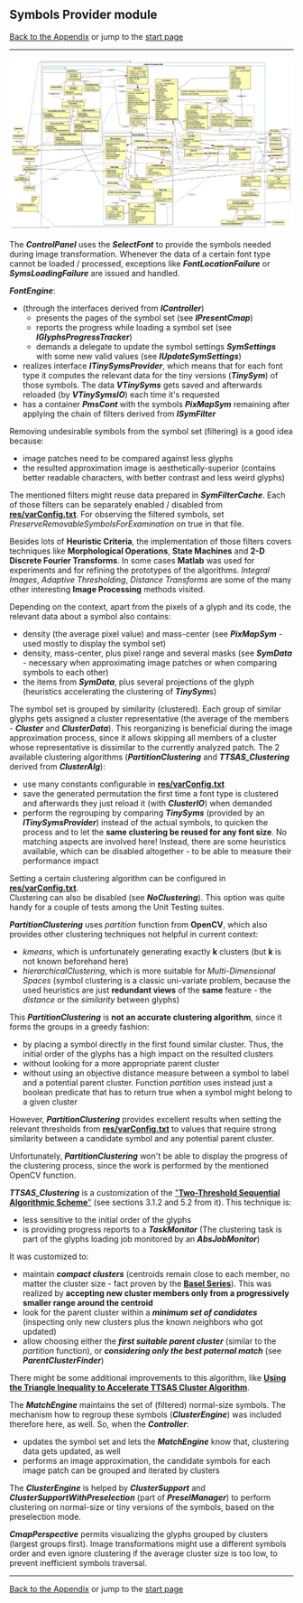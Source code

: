 ## Symbols Provider module

[Back to the Appendix](../appendix.md) or jump to the [start page](../../../../ReadMe.md)

-------

![](SymProvider_classes.jpg)<br>

The ***ControlPanel*** uses the ***SelectFont*** to provide the symbols needed during image transformation. Whenever the data of a certain font type cannot be loaded / processed, exceptions like ***FontLocationFailure*** or ***SymsLoadingFailure*** are issued and handled.

***FontEngine***:

- (through the interfaces derived from ***IController***)
	- presents the pages of the symbol set (see ***IPresentCmap***)
	- reports the progress while loading a symbol set (see ***IGlyphsProgressTracker***)
	- demands a delegate to update the symbol settings ***SymSettings*** with some new valid values (see ***IUpdateSymSettings***)
- realizes interface ***ITinySymsProvider***, which means that for each font type it computes the relevant data for the tiny versions (***TinySym***) of those symbols. The data ***VTinySyms*** gets saved and afterwards reloaded (by ***VTinySymsIO***) each time it&#39;s requested
- has a container ***PmsCont*** with the symbols ***PixMapSym*** remaining after applying the chain of filters derived from ***ISymFilter***

Removing undesirable symbols from the symbol set (filtering) is a good idea because:

- image patches need to be compared against less glyphs
- the resulted approximation image is aesthetically-superior (contains better readable characters, with better contrast and less weird glyphs)

The mentioned filters might reuse data prepared in ***SymFilterCache***. Each of those filters can be separately enabled / disabled from [**res/varConfig.txt**][varConfig]. For observing the filtered symbols, set *PreserveRemovableSymbolsForExamination* on true in that file.<br>

Besides lots of **Heuristic Criteria**, the implementation of those filters covers techniques like **Morphological Operations**, **State Machines** and **2-D Discrete Fourier Transforms**. In some cases **Matlab** was used for experiments and for refining the prototypes of the algorithms. *Integral Images*, *Adaptive Thresholding*, *Distance Transforms* are some of the many other interesting **Image Processing** methods visited.

Depending on the context, apart from the pixels of a glyph and its code, the relevant data about a symbol also contains:

- density (the average pixel value) and mass-center (see ***PixMapSym*** - used mostly to display the symbol set)
- density, mass-center, plus pixel range and several masks (see ***SymData*** - necessary when approximating image patches or when comparing symbols to each other)
- the items from ***SymData***, plus several projections of the glyph (heuristics accelerating the clustering of <b><i>TinySym</i></b>s)

The symbol set is grouped by similarity (clustered). Each group of similar glyphs gets assigned a cluster representative (the average of the members - ***Cluster*** and ***ClusterData***). This reorganizing is beneficial during the image approximation process, since it allows skipping all members of a cluster whose representative is dissimilar to the currently analyzed patch.
The 2 available clustering algorithms (***PartitionClustering*** and ***TTSAS_Clustering*** derived from ***ClusterAlg***):

- use many constants configurable in [**res/varConfig.txt**][varConfig]
- save the generated permutation the first time a font type is clustered and afterwards they just reload it (with ***ClusterIO***) when demanded
- perform the regrouping by comparing ***TinySyms*** (provided by an ***ITinySymsProvider***) instead of the actual symbols, to quicken the process and to let the **same clustering be reused for any font size**. No matching aspects are involved here! Instead, there are some heuristics available, which can be disabled altogether - to be able to measure their performance impact

Setting a certain clustering algorithm can be configured in [**res/varConfig.txt**][varConfig].<br>
Clustering can also be disabled (see ***NoClustering***). This option was quite handy for a couple of tests among the Unit Testing suites.<br>

***PartitionClustering*** uses *partition* function from **OpenCV**, which also provides other clustering techniques not helpful in current context:

- *kmeans*, which is unfortunately generating exactly **k** clusters (but **k** is not known beforehand here)
- *hierarchicalClustering*, which is more suitable for *Multi-Dimensional Spaces* (symbol clustering is a classic uni-variate problem, because the used heuristics are just **redundant views** of the **same** feature - the *distance* or the *similarity* between glyphs)

This ***PartitionClustering*** is **not an accurate clustering algorithm**, since it forms the groups in a greedy fashion:

- by placing a symbol directly in the first found similar cluster. Thus, the initial order of the glyphs has a high impact on the resulted clusters
- without looking for a more appropriate parent cluster
- without using an objective distance measure between a symbol to label and a potential parent cluster. Function *partition* uses instead just a boolean predicate that has to return true when a symbol might belong to a given cluster

However, ***PartitionClustering*** provides excellent results when setting the relevant thresholds from [**res/varConfig.txt**][varConfig] to values that require strong similarity between a candidate symbol and any potential parent cluster.<br>

Unfortunately, ***PartitionClustering*** won&#39;t be able to display the progress of the clustering process, since the work is performed by the mentioned OpenCV function.<br>

<a name = "TTSAS"></a>
***TTSAS_Clustering*** is a customization of the [&quot;**Two-Threshold Sequential Algorithmic Scheme**&quot;][TTSAS] (see sections 3.1.2 and 5.2 from it). This technique is:

- less sensitive to the initial order of the glyphs
- is providing progress reports to a ***TaskMonitor*** (The clustering task is part of the glyphs loading job monitored by an ***AbsJobMonitor***)

It was customized to:

- maintain ***compact clusters*** (centroids remain close to each member, no matter the cluster size - fact proven by the [**Basel Series**][Basel]). This was realized by **accepting new cluster members only from a progressively smaller range around the centroid**
- look for the parent cluster within a ***minimum set of candidates*** (inspecting only new clusters plus the known neighbors who got updated)
- allow choosing either the ***first suitable parent cluster*** (similar to the *partition* function), or ***considering only the best paternal match*** (see ***ParentClusterFinder***)

There might be some additional improvements to this algorithm, like [**Using the Triangle Inequality to Accelerate TTSAS Cluster Algorithm**][improvedTTSAS].

The ***MatchEngine*** maintains the set of (filtered) normal-size symbols. The mechanism how to regroup these symbols (***ClusterEngine***) was included therefore here, as well. So, when the ***Controller***:

- updates the symbol set and lets the ***MatchEngine*** know that, clustering data gets updated, as well
- performs an image approximation, the candidate symbols for each image patch can be grouped and iterated by clusters

The ***ClusterEngine*** is helped by ***ClusterSupport*** and ***ClusterSupportWithPreselection*** (part of ***PreselManager***) to perform clustering on normal-size or tiny versions of the symbols, based on the preselection mode.

***CmapPerspective*** permits visualizing the glyphs grouped by clusters (largest groups first). Image transformations might use a different symbols order and even ignore clustering if the average cluster size is too low, to prevent inefficient symbols traversal.

-------
[Back to the Appendix](../appendix.md) or jump to the [start page](../../../../ReadMe.md)

[varConfig]:../../../../res/varConfig.txt
[Basel]:https://en.wikipedia.org/wiki/Basel_problem
[TTSAS]:https://www.niksula.hut.fi/~jkainula/pdfs/clustering.pdf
[improvedTTSAS]:http://dl.acm.org/citation.cfm?id=1911801
